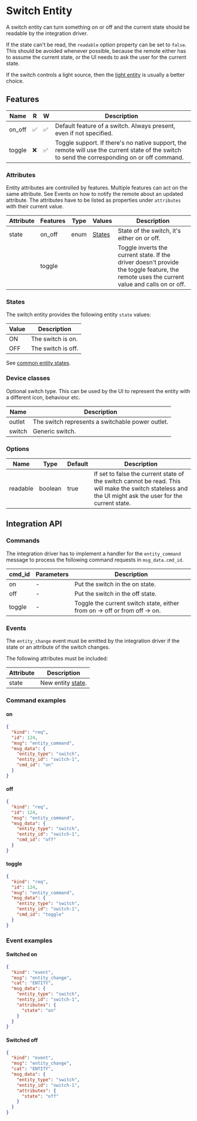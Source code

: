# Switch Entity

A switch entity can turn something on or off and the current state should be readable by the integration driver.

If the state can't be read, the `readable` option property can be set to `false`. This should be avoided
whenever possible, because the remote either has to assume the current state, or the UI needs to ask the user
for the current state.

If the switch controls a light source, then the [light entity](entity_light.md) is usually a better choice.

## Features

| Name   | R   | W   | Description                                                                                                                                    |
|--------|-----|-----|------------------------------------------------------------------------------------------------------------------------------------------------|
| on_off | ✅   | ✅   | Default feature of a switch. Always present, even if not specified.                                                                            |
| toggle | ❌   | ✅   | Toggle support. If there's no native support, the remote will use the current state of the switch to send the corresponding on or off command. |

### Attributes

Entity attributes are controlled by features. Multiple features can act on the same attribute. See Events on how to
notify the remote about an updated attribute. The attributes have to be listed as properties under `attributes` with
their current value.

| Attribute | Features | Type | Values            | Description                                                                                                                                |
|-----------|----------|------|-------------------|--------------------------------------------------------------------------------------------------------------------------------------------|
| state     | on_off   | enum | [States](#states) | State of the switch, it's either on or off.                                                                                                |
|           | toggle   |      |                   | Toggle inverts the current state. If the driver doesn't provide the toggle feature, the remote uses the current value and calls on or off. |

### States

The switch entity provides the following entity `state` values:

| Value | Description        |
|-------|--------------------|
| ON    | The switch is on.  |
| OFF   | The switch is off. |

See [common entity states](entities.md#states).

### Device classes

Optional switch type. This can be used by the UI to represent the entity with a different icon, behaviour etc.

| Name   | Description                                      |
|--------|--------------------------------------------------|
| outlet | The switch represents a switchable power outlet. |
| switch | Generic switch.                                  |

### Options

| Name     | Type    | Default | Description                                                                                                                                              |
|----------|---------|---------|----------------------------------------------------------------------------------------------------------------------------------------------------------|
| readable | boolean | true    | If set to false the current state of the switch cannot be read. This will make the switch stateless and the UI might ask the user for the current state. |

## Integration API

### Commands

The integration driver has to implement a handler for the `entity_command` message to process the following command
requests in `msg_data.cmd_id`.

| cmd_id    | Parameters    | Description                                                               |
|-----------|---------------|---------------------------------------------------------------------------|
| on        | -             | Put the switch in the on state.                                           |
| off       | -             | Put the switch in the off state.                                          |
| toggle    | -             | Toggle the current switch state, either from on -> off or from off -> on. |

### Events

The `entity_change` event must be emitted by the integration driver if the state or an attribute of the switch changes.

The following attributes must be included:

| Attribute     | Description                   |
|---------------|-------------------------------|
| state         | New entity [state](#states).  |

### Command examples

#### on

```json
{
  "kind": "req",
  "id": 124,
  "msg": "entity_command",
  "msg_data": {
    "entity_type": "switch",
    "entity_id": "switch-1",
    "cmd_id": "on"
  }
}
```

#### off

```json
{
  "kind": "req",
  "id": 124,
  "msg": "entity_command",
  "msg_data": {
    "entity_type": "switch",
    "entity_id": "switch-1",
    "cmd_id": "off"
  }
}
```

#### toggle

```json
{
  "kind": "req",
  "id": 124,
  "msg": "entity_command",
  "msg_data": {
    "entity_type": "switch",
    "entity_id": "switch-1",
    "cmd_id": "toggle"
  }
}
```

### Event examples

#### Switched on

```json
{
  "kind": "event",
  "msg": "entity_change",
  "cat": "ENTITY",
  "msg_data": {
    "entity_type": "switch",
    "entity_id": "switch-1",
    "attributes": {
      "state": "on"
    }
  }
}
```

#### Switched off

```json
{
  "kind": "event",
  "msg": "entity_change",
  "cat": "ENTITY",
  "msg_data": {
    "entity_type": "switch",
    "entity_id": "switch-1",
    "attributes": {
      "state": "off"
    }
  }
}
```
